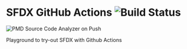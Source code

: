 # SFDX GitHub Actions ![Build Status](https://github.com/jefersonchaves/sfdxgithubactions/workflows/CI/badge.svg)

![PMD Source Code Analyzer on Push](https://github.com/csanket911/sfdxgithubactions/workflows/PMD%20Source%20Code%20Analyzer%20on%20Push/badge.svg?branch=master)


Playground to try-out SFDX with Github Actions
